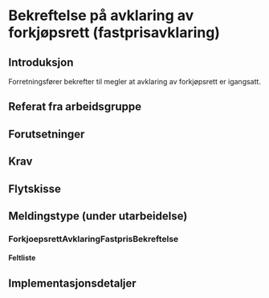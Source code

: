 # Bekreftelse på avklaring av forkjøpsrett (fastprisavklaring)
## Introduksjon
Forretningsfører bekrefter til megler at avklaring av forkjøpsrett er igangsatt.

## Referat fra arbeidsgruppe 

## Forutsetninger

## Krav  

## Flytskisse

## Meldingstype (under utarbeidelse)
### ForkjoepsrettAvklaringFastprisBekreftelse
#### Feltliste 
 

## Implementasjonsdetaljer
